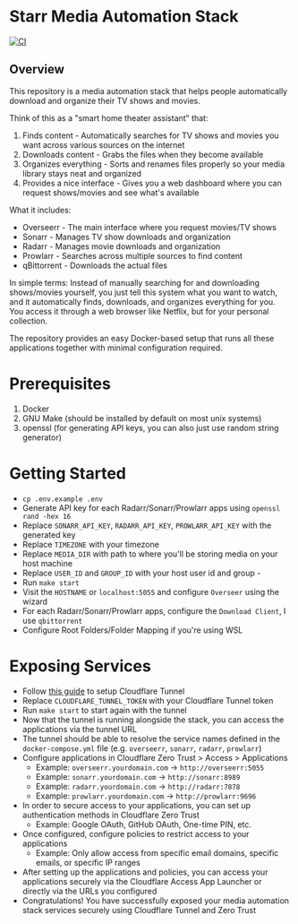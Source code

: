 # Starr Media Automation Stack

[![CI](https://github.com/imranismail/starr/actions/workflows/ci.yml/badge.svg?branch=master)](https://github.com/imranismail/starr/actions/workflows/ci.yml)

## Overview

This repository is a media automation stack that helps people automatically download and organize their TV shows and movies.

Think of this as a "smart home theater assistant" that:

1. Finds content - Automatically searches for TV shows and movies you want across various sources on the internet
2. Downloads content - Grabs the files when they become available
3. Organizes everything - Sorts and renames files properly so your media library stays neat and organized
4. Provides a nice interface - Gives you a web dashboard where you can request shows/movies and see what's available

What it includes:
- Overseerr - The main interface where you request movies/TV shows
- Sonarr - Manages TV show downloads and organization
- Radarr - Manages movie downloads and organization
- Prowlarr - Searches across multiple sources to find content
- qBittorrent - Downloads the actual files

In simple terms: Instead of manually searching for and downloading shows/movies yourself, you just tell this system what you want to watch, and it automatically finds, downloads, and organizes everything for you. You access it through a web browser like Netflix, but for your personal collection.

The repository provides an easy Docker-based setup that runs all these applications together with minimal configuration required.

# Prerequisites

1. Docker
2. GNU Make (should be installed by default on most unix systems)
3. openssl (for generating API keys, you can also just use random string generator)

# Getting Started

- `cp .env.example .env`
- Generate API key for each Radarr/Sonarr/Prowlarr apps using `openssl rand -hex 16`
- Replace `SONARR_API_KEY`, `RADARR_API_KEY`, `PROWLARR_API_KEY` with the generated key
- Replace `TIMEZONE` with your timezone
- Replace `MEDIA_DIR` with path to where you'll be storing media on your host machine
- Replace `USER_ID` and `GROUP_ID` with your host user id and group -
- Run `make start`
- Visit the `HOSTNAME` or `localhost:5055` and configure `Overseer` using the wizard
- For each Radarr/Sonarr/Prowlarr apps, configure the `Download Client`, I use `qbittorrent`
- Configure Root Folders/Folder Mapping if you're using WSL

# Exposing Services

- Follow [this guide](https://developers.cloudflare.com/cloudflare-one/connections/connect-networks/get-started/create-remote-tunnel/#1-create-a-tunnel) to setup Cloudflare Tunnel
- Replace `CLOUDFLARE_TUNNEL_TOKEN` with your Cloudflare Tunnel token
- Run `make start` to start again with the tunnel
- Now that the tunnel is running alongside the stack, you can access the applications via the tunnel URL
- The tunnel should be able to resolve the service names defined in the `docker-compose.yml` file (e.g. `overseerr`, `sonarr`, `radarr`, `prowlarr`)
- Configure applications in Cloudflare Zero Trust > Access > Applications
    - Example: `overseerr.yourdomain.com` -> `http://overseerr:5055`
    - Example: `sonarr.yourdomain.com` -> `http://sonarr:8989`
    - Example: `radarr.yourdomain.com` -> `http://radarr:7878`
    - Example: `prowlarr.yourdomain.com` -> `http://prowlarr:9696`
- In order to secure access to your applications, you can set up authentication methods in Cloudflare Zero Trust
    - Example: Google OAuth, GitHub OAuth, One-time PIN, etc.
- Once configured, configure policies to restrict access to your applications
    - Example: Only allow access from specific email domains, specific emails, or specific IP ranges
- After setting up the applications and policies, you can access your applications securely via the Cloudflare Access App Launcher or directly via the URLs you configured
- Congratulations! You have successfully exposed your media automation stack services securely using Cloudflare Tunnel and Zero Trust
